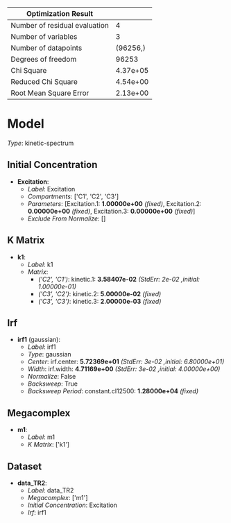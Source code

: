 Optimization Result            |            |
-------------------------------|------------|
 Number of residual evaluation |          4 |
           Number of variables |          3 |
          Number of datapoints |   (96256,) |
            Degrees of freedom |      96253 |
                    Chi Square |   4.37e+05 |
            Reduced Chi Square |   4.54e+00 |
        Root Mean Square Error |   2.13e+00 |


# Model

_Type_: kinetic-spectrum

## Initial Concentration

* **Excitation**:
  * *Label*: Excitation
  * *Compartments*: ['C1', 'C2', 'C3']
  * *Parameters*: [Excitation.1: **1.00000e+00** *(fixed)*, Excitation.2: **0.00000e+00** *(fixed)*, Excitation.3: **0.00000e+00** *(fixed)*]
  * *Exclude From Normalize*: []

## K Matrix

* **k1**:
  * *Label*: k1
  * *Matrix*: 
    * *('C2', 'C1')*: kinetic.1: **3.58407e-02** *(StdErr: 2e-02 ,initial: 1.00000e-01)*
    * *('C3', 'C2')*: kinetic.2: **5.00000e-02** *(fixed)*
    * *('C3', 'C3')*: kinetic.3: **2.00000e-03** *(fixed)*
  

## Irf

* **irf1** (gaussian):
  * *Label*: irf1
  * *Type*: gaussian
  * *Center*: irf.center: **5.72369e+01** *(StdErr: 3e-02 ,initial: 6.80000e+01)*
  * *Width*: irf.width: **4.71169e+00** *(StdErr: 3e-02 ,initial: 4.00000e+00)*
  * *Normalize*: False
  * *Backsweep*: True
  * *Backsweep Period*: constant.cI12500: **1.28000e+04** *(fixed)*

## Megacomplex

* **m1**:
  * *Label*: m1
  * *K Matrix*: ['k1']

## Dataset

* **data_TR2**:
  * *Label*: data_TR2
  * *Megacomplex*: ['m1']
  * *Initial Concentration*: Excitation
  * *Irf*: irf1

